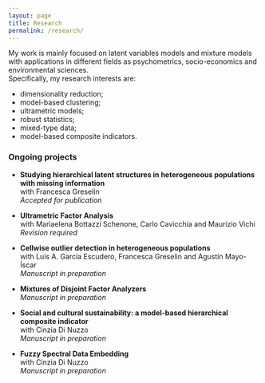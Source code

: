 ```yaml
---
layout: page
title: Research
permalink: /research/
---
```


My work is mainly focused on latent variables models and mixture models with applications in different fields as psychometrics, socio-economics and environmental sciences. \
Specifically, my research interests are:
- dimensionality reduction;
- model-based clustering;
- ultrametric models;
- robust statistics;
- mixed-type data;
- model-based composite indicators.

### Ongoing projects
- **Studying hierarchical latent structures in heterogeneous populations with missing information** \
with Francesca Greselin \
_Accepted for publication_

- **Ultrametric Factor Analysis** \
with Mariaelena Bottazzi Schenone, Carlo Cavicchia and Maurizio Vichi\
_Revision required_

- **Cellwise outlier detection in heterogeneous populations** \
with Luis A. García Escudero, Francesca Greselin and Agustín Mayo-Íscar \
_Manuscript in preparation_

- **Mixtures of Disjoint Factor Analyzers** \
_Manuscript in preparation_

- **Social and cultural sustainability: a model-based hierarchical composite indicator** \
with Cinzia Di Nuzzo \
_Manuscript in preparation_

- **Fuzzy Spectral Data Embedding** \
with Cinzia Di Nuzzo \
_Manuscript in preparation_













